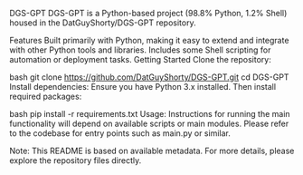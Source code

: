 DGS-GPT
DGS-GPT is a Python-based project (98.8% Python, 1.2% Shell) housed in the DatGuyShorty/DGS-GPT repository.

Features
Built primarily with Python, making it easy to extend and integrate with other Python tools and libraries.
Includes some Shell scripting for automation or deployment tasks.
Getting Started
Clone the repository:

bash
git clone https://github.com/DatGuyShorty/DGS-GPT.git
cd DGS-GPT
Install dependencies: Ensure you have Python 3.x installed. Then install required packages:

bash
pip install -r requirements.txt
Usage: Instructions for running the main functionality will depend on available scripts or main modules. Please refer to the codebase for entry points such as main.py or similar.



Note: This README is based on available metadata. For more details, please explore the repository files directly.
